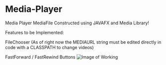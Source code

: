 # Media-Player
Media Player
MediaFile Constructed using JAVAFX and Media Library!


Features to be Implemented:

FileChooser (As of right now the MEDIAURL string must be edited directly in code with a CLASSPATH to change videos)

FastForward / FastRewind Buttons
![Image of Working](https://github.com/Mharr052/Media-Player/MediaPlayerScreenshotWorking.png)

